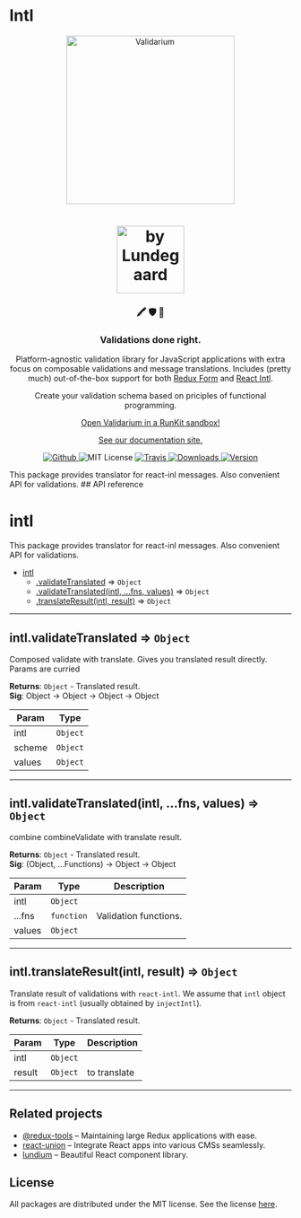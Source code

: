 # Intl
 <p align="center">
  <a href="https://validarium.js.org">
    <img alt="Validarium" src="https://validarium.js.org/_media/logo.png" width="300" />
  </a>
</p>

<h1 align="center">
  <a href="https://lundegaard.eu">
    <img alt="by Lundegaard" src="https://validarium.js.org/_media/by-lundegaard.png" width="120" />
  </a>
</h1>

<h3 align="center">
🖍️ 🛡  🚀
</h3>

<h3 align="center">
Validations done right.
</h3>

<p align="center">
Platform-agnostic validation library for JavaScript applications with extra focus on composable validations and message translations. Includes (pretty much) out-of-the-box support for both <a href="https://redux-form.com/">Redux Form</a> and <a href="https://github.com/formatjs/react-intl">React Intl</a>.
</p>

<p align="center">
Create your validation schema based on priciples of functional programming.
</p>

<p align="center">
<a href="https://runkit.com/aizerin/validarium">Open Validarium in a RunKit sandbox!</a>
</p>

<p align="center">
<a href="https://validarium.js.org">See our documentation site.</a>
</p>

<p align="center">
  <a href="https://github.com/lundegaard/validarium">
    <img src="https://flat.badgen.net/badge/-/github?icon=github&label" alt="Github" />
  </a>

  <img src="https://flat.badgen.net/badge/license/MIT/blue" alt="MIT License" />

  <a href="https://travis-ci.org/lundegaard/validarium">
    <img src="https://img.shields.io/travis/lundegaard/validarium/master.svg?style=flat-square" alt="Travis" />
  </a>

  <a href="https://npmjs.com/package/validarium">
    <img src="https://img.shields.io/npm/dm/@validarium/core.svg" alt="Downloads" />
  </a>

  <a href="https://npmjs.com/package/validarium">
    <img src="https://flat.badgen.net/npm/v/validarium" alt="Version" />
  </a>
</p>
This package provides translator for react-inl messages. Also convenient API for validations.
## API reference
 <a name="module_intl"></a>

# intl
This package provides translator for react-inl messages. Also convenient API for validations.


* [intl](#module_intl)
    * [.validateTranslated](#module_intl.validateTranslated) ⇒ <code>Object</code>
    * [.validateTranslated(intl, ...fns, values)](#module_intl.validateTranslated) ⇒ <code>Object</code>
    * [.translateResult(intl, result)](#module_intl.translateResult) ⇒ <code>Object</code>


* * *

<a name="module_intl.validateTranslated"></a>

## intl.validateTranslated ⇒ <code>Object</code>
Composed validate with translate. Gives you translated result directly.
Params are curried

**Returns**: <code>Object</code> - Translated result.  
**Sig**: Object -> Object -> Object -> Object  

| Param | Type |
| --- | --- |
| intl | <code>Object</code> | 
| scheme | <code>Object</code> | 
| values | <code>Object</code> | 


* * *

<a name="module_intl.validateTranslated"></a>

## intl.validateTranslated(intl, ...fns, values) ⇒ <code>Object</code>
combine combineValidate with translate result.

**Returns**: <code>Object</code> - Translated result.  
**Sig**: (Object, ...Functions) -> Object -> Object  

| Param | Type | Description |
| --- | --- | --- |
| intl | <code>Object</code> |  |
| ...fns | <code>function</code> | Validation functions. |
| values | <code>Object</code> |  |


* * *

<a name="module_intl.translateResult"></a>

## intl.translateResult(intl, result) ⇒ <code>Object</code>
Translate result of validations with `react-intl`.
We assume that `intl` object is from `react-intl` (usually obtained by `injectIntl`).

**Returns**: <code>Object</code> - Translated result.  

| Param | Type | Description |
| --- | --- | --- |
| intl | <code>Object</code> |  |
| result | <code>Object</code> | to translate |


* * *




## Related projects

- [@redux-tools](https://github.com/lundegaard/redux-tools) – Maintaining large Redux applications with ease.
- [react-union](https://github.com/lundegaard/react-union) – Integrate React apps into various CMSs seamlessly.
- [lundium](https://github.com/lundegaard/lundium) – Beautiful React component library.

## License

All packages are distributed under the MIT license. See the license [here](https://github.com/lundegaard/validarium/blob/master/LICENSE).